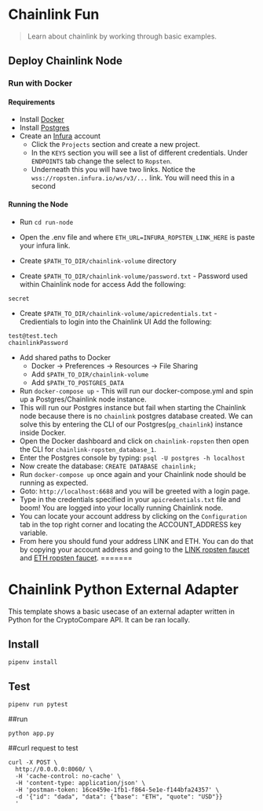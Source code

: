 
# Chainlink Fun

> Learn about chainlink by working through basic examples.

## Deploy Chainlink Node

### Run with Docker

#### Requirements
- Install [Docker](https://docs.docker.com/get-docker/)
- Install [Postgres](https://www.postgresql.org/)
- Create an [Infura](https://infura.io/) account
  - Click the `Projects` section and create a new project.
  - In the `KEYS` section you will see a list of different credentials. Under `ENDPOINTS` tab change the select to `Ropsten`.
  - Underneath this you will have two links. Notice the `wss://ropsten.infura.io/ws/v3/...` link. You will need this in a second

#### Running the Node
- Run `cd run-node`
- Open the .env file and where `ETH_URL=INFURA_ROPSTEN_LINK_HERE` is paste your infura link.

- Create `$PATH_TO_DIR/chainlink-volume` directory
- Create `$PATH_TO_DIR/chainlink-volume/password.txt` - Password used within Chainlink node for access
Add the following:
```
secret
```
- Create `$PATH_TO_DIR/chainlink-volume/apicredentials.txt` - Credientials to login into the Chainlink UI
Add the following:
```
test@test.tech
chainlinkPassword
```

- Add shared paths to Docker
  - Docker -> Preferences -> Resources -> File Sharing
  - Add `$PATH_TO_DIR/chainlink-volume`
  - Add `$PATH_TO_POSTGRES_DATA`
- Run `docker-compose up` - This will run our docker-compose.yml and spin up a Postgres/Chainlink node instance.
- This will run our Postgres instance but fail when starting the Chainlink node because there is no `chainlink` postgres database created. We can solve this by entering the CLI of our Postgres(`pg_chainlink`) instance inside Docker.
- Open the Docker dashboard and click on `chainlink-ropsten` then open the CLI for `chainlink-ropsten_database_1`.
- Enter the Postgres console by typing: `psql -U postgres -h localhost`
- Now create the database: `CREATE DATABASE chainlink;`
- Run `docker-compose up` once again and your Chainlink node should be running as expected.
- Goto: `http://localhost:6688` and you will be greeted with a login page.
- Type in the credentials specified in your `apicredentials.txt` file and boom! You are logged into your locally running Chainlink node.
- You can locate your account address by clicking on the `Configuration` tab in the top right corner and locating the ACCOUNT_ADDRESS key variable.
- From here you should fund your address LINK and ETH. You can do that by copying your account address and going to the [LINK ropsten faucet](https://ropsten.chain.link/) and [ETH ropsten faucet](https://faucet.ropsten.be/).
=======
# Chainlink Python  External Adapter 

This template shows a basic usecase of an external adapter written in Python for the CryptoCompare API. It can be ran locally.

## Install

```
pipenv install
```

## Test

```
pipenv run pytest
```

##run 
````
python app.py
````

##curl request to test 
``````
curl -X POST \
  http://0.0.0.0:8060/ \
  -H 'cache-control: no-cache' \
  -H 'content-type: application/json' \
  -H 'postman-token: 16ce459e-1fb1-f864-5e1e-f144bfa24357' \
  -d '{"id": "dada", "data": {"base": "ETH", "quote": "USD"}}
  '
``````
